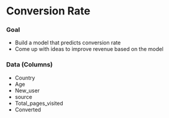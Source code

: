# Conversion Rate

### Goal

- Build a model that predicts conversion rate
- Come up with ideas to improve revenue based on the model

### Data (Columns)

- Country
- Age
- New_user
- source
- Total_pages_visited
- Converted